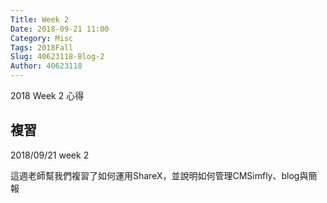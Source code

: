 ```yaml
---
Title: Week 2
Date: 2018-09-21 11:00
Category: Misc
Tags: 2018Fall
Slug: 40623118-Blog-2
Author: 40623118
---
```


2018 Week 2 心得

<!-- PELICAN_END_SUMMARY -->

複習
----

2018/09/21 week 2

這週老師幫我們複習了如何運用ShareX，並說明如何管理CMSimfly、blog與簡報